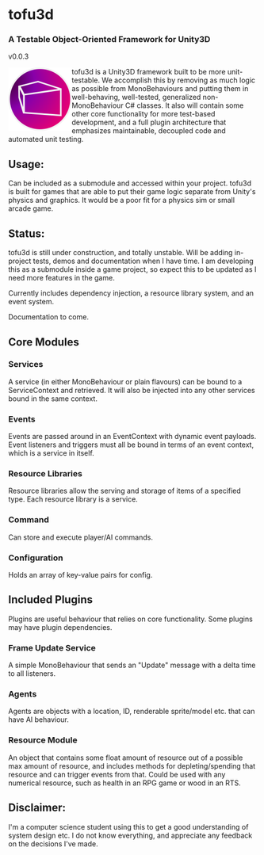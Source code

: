 # tofu3d
### A Testable Object-Oriented Framework for Unity3D 

v0.0.3

<img align="left" width=128 height=128 src="./TOFULogoSmall.png" alt="tofu3d">

tofu3d is a Unity3D framework built to be more unit-testable. We accomplish this by removing as much logic as possible from MonoBehaviours and putting them in well-behaving, well-tested, generalized non-MonoBehaviour C# classes. It also will contain some other core functionality for more test-based development, and a full plugin architecture that emphasizes maintainable, decoupled code and automated unit testing.

## Usage:
Can be included as a submodule and accessed within your project.
tofu3d is built for games that are able to put their game logic separate from Unity's physics and graphics. It would be a poor fit for a physics sim or small arcade game.

## Status:
tofu3d is still under construction, and totally unstable. Will be adding in-project tests, demos and documentation when I have time. I am developing this as a submodule inside a game project, so expect this to be updated as I need more features in the game.

Currently includes dependency injection, a resource library system, and an event system.

Documentation to come.

## Core Modules

### Services
A service (in either MonoBehaviour or plain flavours) can be bound to a ServiceContext and retrieved. It will also be injected into any other services bound in the same context.

### Events
Events are passed around in an EventContext with dynamic event payloads. Event listeners and triggers must all be bound in terms of an event context, which is a service in itself.

### Resource Libraries
Resource libraries allow the serving and storage of items of a specified type. Each resource library is a service.

### Command
Can store and execute player/AI commands.

### Configuration
Holds an array of key-value pairs for config.

## Included Plugins
Plugins are useful behaviour that relies on core functionality. Some plugins may have plugin dependencies.

### Frame Update Service
A simple MonoBehaviour that sends an "Update" message with a delta time to all listeners.

### Agents
Agents are objects with a location, ID, renderable sprite/model etc. that can have AI behaviour.

### Resource Module
An object that contains some float amount of resource out of a possible max amount of resource, and includes methods for depleting/spending that resource and can trigger events from that. Could be used with any numerical resource, such as health in an RPG game or wood in an RTS.

## Disclaimer:
I'm a computer science student using this to get a good understanding of system design etc. I do not know everything, and appreciate any feedback on the decisions I've made.
